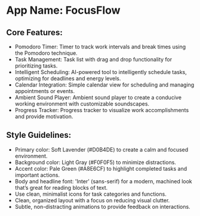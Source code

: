 # **App Name**: FocusFlow

## Core Features:

- Pomodoro Timer: Timer to track work intervals and break times using the Pomodoro technique.
- Task Management: Task list with drag and drop functionality for prioritizing tasks.
- Intelligent Scheduling: AI-powered tool to intelligently schedule tasks, optimizing for deadlines and energy levels.
- Calendar Integration: Simple calendar view for scheduling and managing appointments or events.
- Ambient Sound Player: Ambient sound player to create a conducive working environment with customizable soundscapes.
- Progress Tracker: Progress tracker to visualize work accomplishments and provide motivation.

## Style Guidelines:

- Primary color: Soft Lavender (#D0B4DE) to create a calm and focused environment.
- Background color: Light Gray (#F0F0F5) to minimize distractions.
- Accent color: Pale Green (#A8E6CF) to highlight completed tasks and important actions.
- Body and headline font: 'Inter' (sans-serif) for a modern, machined look that’s great for reading blocks of text.
- Use clean, minimalist icons for task categories and functions.
- Clean, organized layout with a focus on reducing visual clutter.
- Subtle, non-distracting animations to provide feedback on interactions.